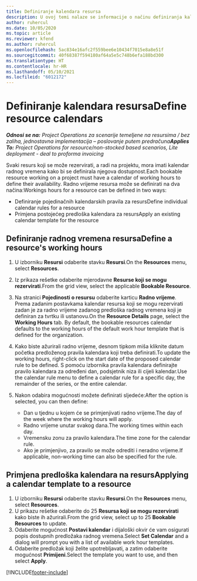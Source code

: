 ```yaml
---
title: Definiranje kalendara resursa
description: U ovoj temi nalaze se informacije o načinu definiranja kalendara radnog vremena za resurse u aplikaciji Project Operations.
author: ruhercul
ms.date: 10/05/2020
ms.topic: article
ms.reviewer: kfend
ms.author: ruhercul
ms.openlocfilehash: 5ac834e16afc2f559bee6e10434f7015e8a8e51f
ms.sourcegitcommit: 40f68387f594180af64a5e5c748b6efa188bd300
ms.translationtype: HT
ms.contentlocale: hr-HR
ms.lasthandoff: 05/10/2021
ms.locfileid: "6012172"
---
```

# <a name="define-resource-calendars"></a><span data-ttu-id="d51c5-103">Definiranje kalendara resursa</span><span class="sxs-lookup"><span data-stu-id="d51c5-103">Define resource calendars</span></span>

<span data-ttu-id="d51c5-104">_**Odnosi se na:** Project Operations za scenarije temeljene na resursima / bez zaliha, jednostavna implementacija – poslovanje putem predračuna_</span><span class="sxs-lookup"><span data-stu-id="d51c5-104">_**Applies To:** Project Operations for resource/non-stocked based scenarios, Lite deployment - deal to proforma invoicing_</span></span>

<span data-ttu-id="d51c5-105">Svaki resurs koji se može rezervirati, a radi na projektu, mora imati kalendar radnog vremena kako bi se definirala njegova dostupnost.</span><span class="sxs-lookup"><span data-stu-id="d51c5-105">Each bookable resource working on a project must have a calendar of working hours to define their availability.</span></span> <span data-ttu-id="d51c5-106">Radno vrijeme resursa može se definirati na dva načina:</span><span class="sxs-lookup"><span data-stu-id="d51c5-106">Workings hours for a resource can be defined in two ways:</span></span> 

   - <span data-ttu-id="d51c5-107">Definiranje pojedinačnih kalendarskih pravila za resurs</span><span class="sxs-lookup"><span data-stu-id="d51c5-107">Define individual calendar rules for a resource</span></span>
   - <span data-ttu-id="d51c5-108">Primjena postojećeg predloška kalendara za resurs</span><span class="sxs-lookup"><span data-stu-id="d51c5-108">Apply an existing calendar template for the resource</span></span>

## <a name="define-a-resources-working-hours"></a><span data-ttu-id="d51c5-109">Definiranje radnog vremena resursa</span><span class="sxs-lookup"><span data-stu-id="d51c5-109">Define a resource's working hours</span></span>

1. <span data-ttu-id="d51c5-110">U izborniku **Resursi** odaberite stavku **Resursi**.</span><span class="sxs-lookup"><span data-stu-id="d51c5-110">On the **Resources** menu, select **Resources**.</span></span>
2. <span data-ttu-id="d51c5-111">Iz prikaza rešetke odaberite mjerodavne **Resurse koji se mogu rezervirati**.</span><span class="sxs-lookup"><span data-stu-id="d51c5-111">From the grid view, select the applicable **Bookable Resource**.</span></span>
3. <span data-ttu-id="d51c5-112">Na stranici **Pojedinosti o resursu** odaberite karticu **Radno vrijeme**. Prema zadanim postavkama kalendar resursa koji se mogu rezervirati zadan je za radno vrijeme zadanog predloška radnog vremena koji je definiran za tvrtku ili ustanovu.</span><span class="sxs-lookup"><span data-stu-id="d51c5-112">On the **Resource Details** page, select the **Working Hours** tab. By default, the bookable resources calendar defaults to the working hours of the default work hour template that is defined for the organization.</span></span>
4. <span data-ttu-id="d51c5-113">Kako biste ažurirali radno vrijeme, desnom tipkom miša kliknite datum početka predloženog pravila kalendara koji treba definirati.</span><span class="sxs-lookup"><span data-stu-id="d51c5-113">To update the working hours, right-click on the start date of the proposed calendar rule to be defined.</span></span> <span data-ttu-id="d51c5-114">S pomoću izbornika pravila kalendara definirajte pravilo kalendara za određeni dan, podsjetnik niza ili cijeli kalendar.</span><span class="sxs-lookup"><span data-stu-id="d51c5-114">Use the calendar rule menu to define a calendar rule for a specific day, the remainder of the series, or the entire calendar.</span></span>
5. <span data-ttu-id="d51c5-115">Nakon odabira mogućnosti možete definirati sljedeće:</span><span class="sxs-lookup"><span data-stu-id="d51c5-115">After the option is selected, you can then define:</span></span>

    - <span data-ttu-id="d51c5-116">Dan u tjednu u kojem će se primjenjivati radno vrijeme.</span><span class="sxs-lookup"><span data-stu-id="d51c5-116">The day of the week where the working hours will apply.</span></span>
    - <span data-ttu-id="d51c5-117">Radno vrijeme unutar svakog dana.</span><span class="sxs-lookup"><span data-stu-id="d51c5-117">The working times within each day.</span></span>
    - <span data-ttu-id="d51c5-118">Vremensku zonu za pravilo kalendara.</span><span class="sxs-lookup"><span data-stu-id="d51c5-118">The time zone for the calendar rule.</span></span>
    - <span data-ttu-id="d51c5-119">Ako je primjenjivo, za pravilo se može odrediti i neradno vrijeme.</span><span class="sxs-lookup"><span data-stu-id="d51c5-119">If applicable, non-working time can also be specified for the rule.</span></span>

## <a name="applying-a-calendar-template-to-a-resource"></a><span data-ttu-id="d51c5-120">Primjena predloška kalendara na resurs</span><span class="sxs-lookup"><span data-stu-id="d51c5-120">Applying a calendar template to a resource</span></span>

1. <span data-ttu-id="d51c5-121">U izborniku **Resursi** odaberite stavku **Resursi**.</span><span class="sxs-lookup"><span data-stu-id="d51c5-121">On the **Resources** menu, select **Resources**.</span></span>
2. <span data-ttu-id="d51c5-122">U prikazu rešetke odaberite do 25 **Resursa koji se mogu rezervirati** kako biste ih ažurirali.</span><span class="sxs-lookup"><span data-stu-id="d51c5-122">From the grid view, select up to 25 **Bookable Resources** to update.</span></span>
3. <span data-ttu-id="d51c5-123">Odaberite mogućnost **Postavi kalendar** i dijaloški okvir će vam osigurati popis dostupnih predložaka radnog vremena.</span><span class="sxs-lookup"><span data-stu-id="d51c5-123">Select **Set Calendar** and a dialog will prompt you with a list of available work hour templates.</span></span>
4. <span data-ttu-id="d51c5-124">Odaberite predložak koji želite upotrebljavati, a zatim odaberite mogućnost **Primijeni**.</span><span class="sxs-lookup"><span data-stu-id="d51c5-124">Select the template you want to use, and then select **Apply**.</span></span>


[!INCLUDE[footer-include](../includes/footer-banner.md)]